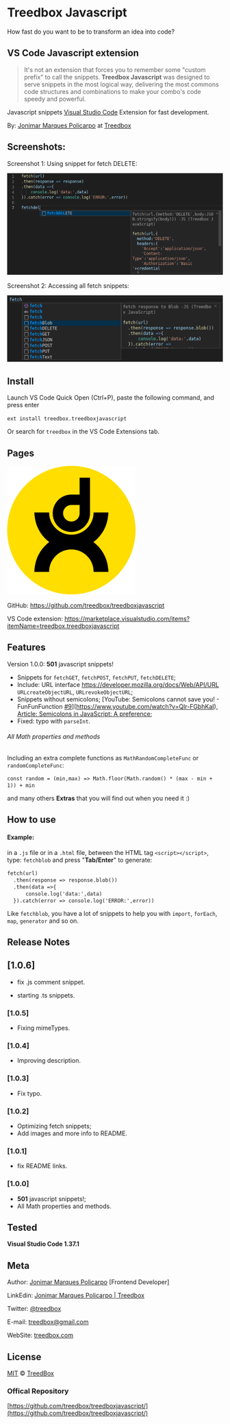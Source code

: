 # Treedbox Javascript

How fast do you want to be to transform an idea into code?

## VS Code Javascript extension

> It's not an extension that forces you to remember some "custom prefix" to call the snippets. **Treedbox Javascript** was designed to serve snippets in the most logical way, delivering the most commons code structures and combinations to make your combo's code speedy and powerful.

Javascript snippets [Visual Studio Code](https://code.visualstudio.com/) Extension for fast development.

By: [Jonimar Marques Policarpo](https://www.linkedin.com/in/treedbox/ "LinkEdin") at [Treedbox](http://treedbox.com)

## Screenshots:

Screenshot 1: Using snippet for fetch DELETE:

![Screenshot 1](https://github.com/treedbox/treedboxjavascript/raw/master/assets/screenshot-1.png "Screenshot 1: Using snippet for fetch DELETE")

Screenshot 2: Accessing all fetch snippets:

![Screenshot 2](https://github.com/treedbox/treedboxjavascript/raw/master/assets/screenshot-2.png "Screenshot 2: Accessing all fetch snippets")

## Install

Launch VS Code Quick Open (Ctrl+P), paste the following command, and press enter

`ext install treedbox.treedboxjavascript`

Or search for `treedbox` in the VS Code Extensions tab.

## Pages

![Treedbox](https://github.com/treedbox/treedboxjavascript/raw/master/icon.png "Treedbox.com")

GitHub: https://github.com/treedbox/treedboxjavascript

VS Code extension: https://marketplace.visualstudio.com/items?itemName=treedbox.treedboxjavascript

## Features

Version 1.0.0: **501** javascript snippets!

- Snippets for `fetchGET`, `fetchPOST`, `fetchPUT`, `fetchDELETE`;
- Include: URL interface https://developer.mozilla.org/docs/Web/API/URL
  `URLcreateObjectURL`, `URLrevokeObjectURL`;
- Snippets without semicolons; [YouTube: Semicolons cannot save you! - FunFunFunction [#9](https://github.com/treedbox/treedboxjavascript/issues/9)](https://www.youtube.com/watch?v=Qlr-FGbhKaI), [Article: Semicolons in JavaScript: A preference](https://blog.kentcdodds.com/semicolons-in-javascript-a-preference-dd8fc8b80895);
- Fixed: typo with `parseInt`.

###### All Math properties and methods

Including an extra complete functions as `MathRandomCompleteFunc` or `randomCompleteFunc`:

```
const random = (min,max) => Math.floor(Math.random() * (max - min + 1)) + min
```

and many others **Extras** that you will find out when you need it :)

## How to use

#### Example:

in a `.js` file or in a `.html` file, between the HTML tag `<script></script>`,
type: `fetchblob` and press "**Tab/Enter**" to generate:

```
fetch(url)
  .then(response => response.blob())
  .then(data =>{
      console.log('data:',data)
  }).catch(error => console.log('ERROR:',error))
```

Like `fetchblob`, you have a lot of snippets to help you with `import`, `forEach`, `map`, `generator` and so on.

## Release Notes

## [1.0.6]

- fix .js comment snippet.

- starting .ts snippets.

### [1.0.5]

- Fixing mimeTypes.

### [1.0.4]

- Improving description.

### [1.0.3]

- Fix typo.

### [1.0.2]

- Optimizing fetch snippets;
- Add images and more info to README.

### [1.0.1]

- fix README links.

### [1.0.0]

- **501** javascript snippets!;
- All Math properties and methods.

## Tested

**Visual Studio Code 1.37.1**

## Meta

Author: [Jonimar Marques Policarpo](https://www.linkedin.com/in/treedbox/ "LinkEdin") [Frontend Developer]

LinkEdin: [Jonimar Marques Policarpo | Treedbox](https://www.linkedin.com/in/treedbox/ "LinkEdin")

Twitter: [@treedbox](https://twitter.com/treedbox)

E-mail: [treedbox@gmail.com](https://github.com/treedbox/treedboxjavascript/blob/master/mailto:treedbox@gmail.com)

WebSite: [treedbox.com](https://treedbox.com)

## License

[MIT](https://github.com/treedbox/treedboxjavascript/blob/master/LICENSE.md) © [TreedBox](https://github.com/treedbox)

### Offical Repository

[https://github.com/treedbox/treedboxjavascript/](https://github.com/treedbox/treedboxjavascript/)
